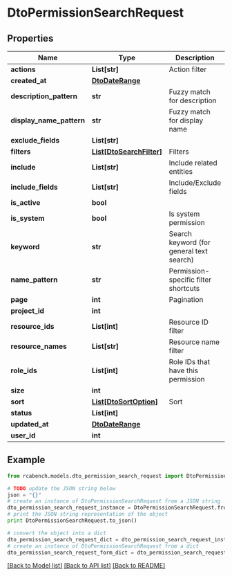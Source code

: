 # DtoPermissionSearchRequest


## Properties

Name | Type | Description | Notes
------------ | ------------- | ------------- | -------------
**actions** | **List[str]** | Action filter | [optional] 
**created_at** | [**DtoDateRange**](DtoDateRange.md) |  | [optional] 
**description_pattern** | **str** | Fuzzy match for description | [optional] 
**display_name_pattern** | **str** | Fuzzy match for display name | [optional] 
**exclude_fields** | **List[str]** |  | [optional] 
**filters** | [**List[DtoSearchFilter]**](DtoSearchFilter.md) | Filters | [optional] 
**include** | **List[str]** | Include related entities | [optional] 
**include_fields** | **List[str]** | Include/Exclude fields | [optional] 
**is_active** | **bool** |  | [optional] 
**is_system** | **bool** | Is system permission | [optional] 
**keyword** | **str** | Search keyword (for general text search) | [optional] 
**name_pattern** | **str** | Permission-specific filter shortcuts | [optional] 
**page** | **int** | Pagination | [optional] 
**project_id** | **int** |  | [optional] 
**resource_ids** | **List[int]** | Resource ID filter | [optional] 
**resource_names** | **List[str]** | Resource name filter | [optional] 
**role_ids** | **List[int]** | Role IDs that have this permission | [optional] 
**size** | **int** |  | [optional] 
**sort** | [**List[DtoSortOption]**](DtoSortOption.md) | Sort | [optional] 
**status** | **List[int]** |  | [optional] 
**updated_at** | [**DtoDateRange**](DtoDateRange.md) |  | [optional] 
**user_id** | **int** |  | [optional] 

## Example

```python
from rcabench.models.dto_permission_search_request import DtoPermissionSearchRequest

# TODO update the JSON string below
json = "{}"
# create an instance of DtoPermissionSearchRequest from a JSON string
dto_permission_search_request_instance = DtoPermissionSearchRequest.from_json(json)
# print the JSON string representation of the object
print DtoPermissionSearchRequest.to_json()

# convert the object into a dict
dto_permission_search_request_dict = dto_permission_search_request_instance.to_dict()
# create an instance of DtoPermissionSearchRequest from a dict
dto_permission_search_request_form_dict = dto_permission_search_request.from_dict(dto_permission_search_request_dict)
```
[[Back to Model list]](../README.md#documentation-for-models) [[Back to API list]](../README.md#documentation-for-api-endpoints) [[Back to README]](../README.md)



